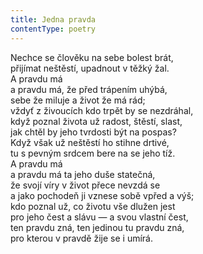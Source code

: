 ```yaml
---
title: Jedna pravda
contentType: poetry
---
```


Nechce se člověku na sebe bolest brát,  
přijímat neštěstí, upadnout v těžký žal.  
A pravdu má  
a pravdu má, že před trápením uhýbá,  
sebe že miluje a život že má rád;  
vždyť z živoucích kdo trpět by se nezdráhal,  
když poznal života už radost, štěstí, slast,  
jak chtěl by jeho tvrdosti být na pospas?  
Když však už neštěstí ho stihne drtivé,  
tu s pevným srdcem bere na se jeho tíž.  
A pravdu má  
a pravdu má ta jeho duše statečná,  
že svojí víry v život přece nevzdá se  
a jako pochodeň ji vznese sobě vpřed a výš;  
kdo poznal už, co životu vše dlužen jest  
pro jeho čest a slávu — a svou vlastní čest,  
ten pravdu zná, ten jedinou tu pravdu zná,  
pro kterou v pravdě žije se i umírá.
